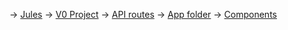 → [Jules](https://jules.google.com/task/8858113790775687107/code/components/resume-blocks/ResumeEditor.tsx)
→ [V0 Project](https://v0.app/chat/fork-of-liveblocks-resume-editor-TWQGrbtVT4v)
→ [API routes](https://github.com/monsterswithink/dazzle-blocks/tree/main/app/api)
→ [App folder](https://github.com/monsterswithink/dazzle-blocks/tree/main/app)
→ [Components](https://github.com/monsterswithink/dazzle-blocks/tree/main/app)
